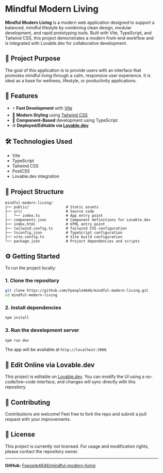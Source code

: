 # Mindful Modern Living

**Mindful Modern Living** is a modern web application designed to support a balanced, mindful lifestyle by combining clean design, modular development, and rapid prototyping tools. Built with Vite, TypeScript, and Tailwind CSS, this project demonstrates a modern front-end workflow and is integrated with Lovable.dev for collaborative development.

## 🧠 Project Purpose

The goal of this application is to provide users with an interface that promotes mindful living through a calm, responsive user experience. It is ideal as a base for wellness, lifestyle, or productivity applications.

## 🚀 Features

- ⚡ **Fast Development** with [Vite](https://vitejs.dev/)
- 🎨 **Modern Styling** using [Tailwind CSS](https://tailwindcss.com/)
- 🧱 **Component-Based** development using TypeScript
- 🌐 **Deployed/Editable via [Lovable.dev](https://lovable.dev/)**

## 🛠️ Technologies Used

- Vite
- TypeScript
- Tailwind CSS
- PostCSS
- Lovable.dev integration

## 📁 Project Structure

```
mindful-modern-living/
├── public/                 # Static assets
├── src/                    # Source code
│   └── index.ts            # App entry point
├── components.json         # Component definitions for Lovable.dev
├── index.html              # HTML entry point
├── tailwind.config.ts      # Tailwind CSS configuration
├── tsconfig.json           # TypeScript configuration
├── vite.config.ts          # Vite build configuration
└── package.json            # Project dependencies and scripts
```

## ⚙️ Getting Started

To run the project locally:

### 1. Clone the repository

```bash
git clone https://github.com/Fpeople4646/mindful-modern-living.git
cd mindful-modern-living
```

### 2. Install dependencies

```bash
npm install
```

### 3. Run the development server

```bash
npm run dev
```

The app will be available at `http://localhost:3000`.

## 📡 Edit Online via Lovable.dev

This project is editable on [Lovable.dev](https://lovable.dev/projects/ba73c26c-80c7-482e-a870-6a75bf112afc). You can modify the UI using a no-code/low-code interface, and changes will sync directly with this repository.

## 🤝 Contributing

Contributions are welcome! Feel free to fork the repo and submit a pull request with your improvements.

## 📄 License

This project is currently not licensed. For usage and modification rights, please contact the repository owner.

---

**GitHub:** [Fpeople4646/mindful-modern-living](https://github.com/Fpeople4646/mindful-modern-living)
